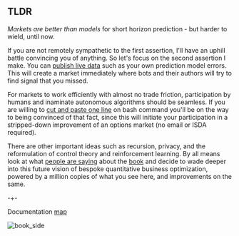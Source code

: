 ## TLDR

*Markets are better than models* for short horizon prediction - but harder to wield, until now. 

If you are not remotely sympathetic to the first assertion, I'll have an uphill battle convincing you of anything. So let's focus on the
second assertion I make. You can [publish live data](https://microprediction.github.io/microprediction/publish.html) such as your own prediction model errors. This will create a market immediately where bots and their authors will try to find signal that you missed. 

For markets to work efficiently with almost no trade friction, participation by humans and inaminate autonomous algorithms should be seamless. If you are willing to [cut and paste one line](https://microprediction.github.io/microprediction/setup.html) on bash command you'll be on the way to being convinced of that fact, since this will initiate your participation in a stripped-down improvement of an options market (no email or ISDA required). 

There are other important ideas such as recursion, privacy, and the reformulation of control theory and reinforcement learning. By all means look at what [people are saying](https://microprediction.github.io/building_an_open_ai_network/feedback.html) about
the [book](https://mitpress.mit.edu/9780262047326/microprediction/) and decide to wade deeper into this future vision of bespoke quantitative business optimization, powered by a million copies of what you see here, and improvements on the same. 


-+- 

Documentation [map](https://microprediction.github.io/microprediction/map.html)



![book_side](/microprediction/assets/images/cotton_microprediction_3d_side.png)
